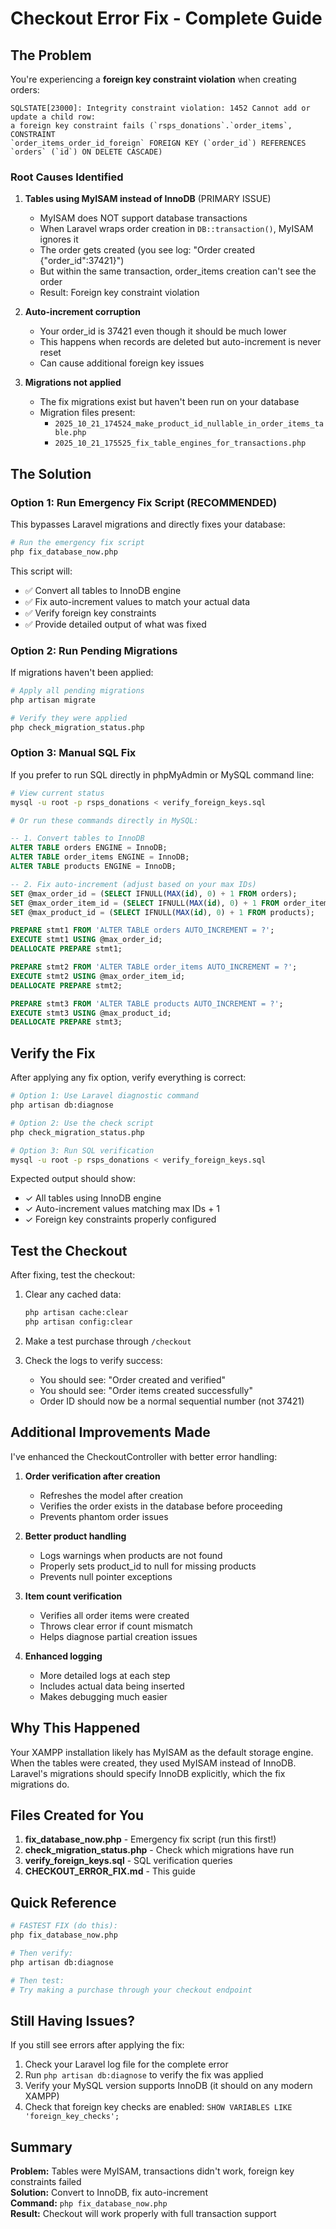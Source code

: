 # Checkout Error Fix - Complete Guide

## The Problem

You're experiencing a **foreign key constraint violation** when creating orders:
```
SQLSTATE[23000]: Integrity constraint violation: 1452 Cannot add or update a child row: 
a foreign key constraint fails (`rsps_donations`.`order_items`, CONSTRAINT 
`order_items_order_id_foreign` FOREIGN KEY (`order_id`) REFERENCES `orders` (`id`) ON DELETE CASCADE)
```

### Root Causes Identified

1. **Tables using MyISAM instead of InnoDB** (PRIMARY ISSUE)
   - MyISAM does NOT support database transactions
   - When Laravel wraps order creation in `DB::transaction()`, MyISAM ignores it
   - The order gets created (you see log: "Order created {"order_id":37421}") 
   - But within the same transaction, order_items creation can't see the order
   - Result: Foreign key constraint violation

2. **Auto-increment corruption**
   - Your order_id is 37421 even though it should be much lower
   - This happens when records are deleted but auto-increment is never reset
   - Can cause additional foreign key issues

3. **Migrations not applied**
   - The fix migrations exist but haven't been run on your database
   - Migration files present:
     - `2025_10_21_174524_make_product_id_nullable_in_order_items_table.php`
     - `2025_10_21_175525_fix_table_engines_for_transactions.php`

## The Solution

### Option 1: Run Emergency Fix Script (RECOMMENDED)

This bypasses Laravel migrations and directly fixes your database:

```bash
# Run the emergency fix script
php fix_database_now.php
```

This script will:
- ✅ Convert all tables to InnoDB engine
- ✅ Fix auto-increment values to match your actual data
- ✅ Verify foreign key constraints
- ✅ Provide detailed output of what was fixed

### Option 2: Run Pending Migrations

If migrations haven't been applied:

```bash
# Apply all pending migrations
php artisan migrate

# Verify they were applied
php check_migration_status.php
```

### Option 3: Manual SQL Fix

If you prefer to run SQL directly in phpMyAdmin or MySQL command line:

```bash
# View current status
mysql -u root -p rsps_donations < verify_foreign_keys.sql

# Or run these commands directly in MySQL:
```

```sql
-- 1. Convert tables to InnoDB
ALTER TABLE orders ENGINE = InnoDB;
ALTER TABLE order_items ENGINE = InnoDB;
ALTER TABLE products ENGINE = InnoDB;

-- 2. Fix auto-increment (adjust based on your max IDs)
SET @max_order_id = (SELECT IFNULL(MAX(id), 0) + 1 FROM orders);
SET @max_order_item_id = (SELECT IFNULL(MAX(id), 0) + 1 FROM order_items);
SET @max_product_id = (SELECT IFNULL(MAX(id), 0) + 1 FROM products);

PREPARE stmt1 FROM 'ALTER TABLE orders AUTO_INCREMENT = ?';
EXECUTE stmt1 USING @max_order_id;
DEALLOCATE PREPARE stmt1;

PREPARE stmt2 FROM 'ALTER TABLE order_items AUTO_INCREMENT = ?';
EXECUTE stmt2 USING @max_order_item_id;
DEALLOCATE PREPARE stmt2;

PREPARE stmt3 FROM 'ALTER TABLE products AUTO_INCREMENT = ?';
EXECUTE stmt3 USING @max_product_id;
DEALLOCATE PREPARE stmt3;
```

## Verify the Fix

After applying any fix option, verify everything is correct:

```bash
# Option 1: Use Laravel diagnostic command
php artisan db:diagnose

# Option 2: Use the check script
php check_migration_status.php

# Option 3: Run SQL verification
mysql -u root -p rsps_donations < verify_foreign_keys.sql
```

Expected output should show:
- ✓ All tables using InnoDB engine
- ✓ Auto-increment values matching max IDs + 1
- ✓ Foreign key constraints properly configured

## Test the Checkout

After fixing, test the checkout:

1. Clear any cached data:
   ```bash
   php artisan cache:clear
   php artisan config:clear
   ```

2. Make a test purchase through `/checkout`

3. Check the logs to verify success:
   - You should see: "Order created and verified"
   - You should see: "Order items created successfully"
   - Order ID should now be a normal sequential number (not 37421)

## Additional Improvements Made

I've enhanced the CheckoutController with better error handling:

1. **Order verification after creation**
   - Refreshes the model after creation
   - Verifies the order exists in the database before proceeding
   - Prevents phantom order issues

2. **Better product handling**
   - Logs warnings when products are not found
   - Properly sets product_id to null for missing products
   - Prevents null pointer exceptions

3. **Item count verification**
   - Verifies all order items were created
   - Throws clear error if count mismatch
   - Helps diagnose partial creation issues

4. **Enhanced logging**
   - More detailed logs at each step
   - Includes actual data being inserted
   - Makes debugging much easier

## Why This Happened

Your XAMPP installation likely has MyISAM as the default storage engine. When the tables were created, they used MyISAM instead of InnoDB. Laravel's migrations should specify InnoDB explicitly, which the fix migrations do.

## Files Created for You

1. **fix_database_now.php** - Emergency fix script (run this first!)
2. **check_migration_status.php** - Check which migrations have run
3. **verify_foreign_keys.sql** - SQL verification queries
4. **CHECKOUT_ERROR_FIX.md** - This guide

## Quick Reference

```bash
# FASTEST FIX (do this):
php fix_database_now.php

# Then verify:
php artisan db:diagnose

# Then test:
# Try making a purchase through your checkout endpoint
```

## Still Having Issues?

If you still see errors after applying the fix:

1. Check your Laravel log file for the complete error
2. Run `php artisan db:diagnose` to verify the fix was applied
3. Verify your MySQL version supports InnoDB (it should on any modern XAMPP)
4. Check that foreign key checks are enabled: `SHOW VARIABLES LIKE 'foreign_key_checks';`

## Summary

**Problem:** Tables were MyISAM, transactions didn't work, foreign key constraints failed  
**Solution:** Convert to InnoDB, fix auto-increment  
**Command:** `php fix_database_now.php`  
**Result:** Checkout will work properly with full transaction support
